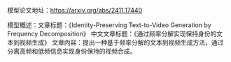 模型论文地址：https://arxiv.org/abs/2411.17440

模型概述：文章标题：《Identity-Preserving Text-to-Video Generation by Frequency Decomposition》
中文文章标题：《通过频率分解实现保持身份的文本到视频生成》
文章内容：提出一种基于频率分解的文本到视频生成方法，通过分离高频和低频信息实现身份保持的视频合成。

